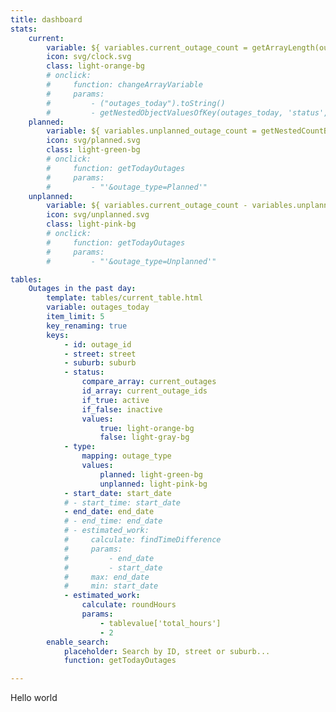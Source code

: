```yaml
---
title: dashboard
stats:
    current: 
        variable: ${ variables.current_outage_count = getArrayLength(outages_today, 'status', true), variables.current_outage_count }
        icon: svg/clock.svg
        class: light-orange-bg
        # onclick:
        #     function: changeArrayVariable
        #     params:
        #         - ("outages_today").toString()
        #         - getNestedObjectValuesOfKey(outages_today, 'status', true)
    planned: 
        variable: ${ variables.unplanned_outage_count = getNestedCountByID(outages_today, 'outage_type', 'Planned'), variables.unplanned_outage_count }
        icon: svg/planned.svg
        class: light-green-bg
        # onclick:
        #     function: getTodayOutages
        #     params: 
        #         - "'&outage_type=Planned'"
    unplanned: 
        variable: ${ variables.current_outage_count - variables.unplanned_outage_count }
        icon: svg/unplanned.svg
        class: light-pink-bg
        # onclick:
        #     function: getTodayOutages
        #     params: 
        #         - "'&outage_type=Unplanned'"

tables:
    Outages in the past day:
        template: tables/current_table.html
        variable: outages_today
        item_limit: 5
        key_renaming: true
        keys:
            - id: outage_id
            - street: street
            - suburb: suburb
            - status:
                compare_array: current_outages
                id_array: current_outage_ids
                if_true: active
                if_false: inactive
                values:
                    true: light-orange-bg
                    false: light-gray-bg
            - type:
                mapping: outage_type
                values:
                    planned: light-green-bg
                    unplanned: light-pink-bg
            - start_date: start_date
            # - start_time: start_date
            - end_date: end_date
            # - end_time: end_date
            # - estimated_work:
            #     calculate: findTimeDifference
            #     params:
            #         - end_date
            #         - start_date
            #     max: end_date
            #     min: start_date
            - estimated_work:
                calculate: roundHours
                params:
                    - tablevalue['total_hours']
                    - 2
        enable_search:
            placeholder: Search by ID, street or suburb...
            function: getTodayOutages

---
```

Hello world